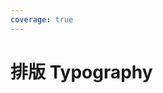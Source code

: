 ```yaml
---
coverage: true
---
```


# 排版 Typography

<LiveEditor sourceCodePath="../../../../example/typography/index.jsx" />
